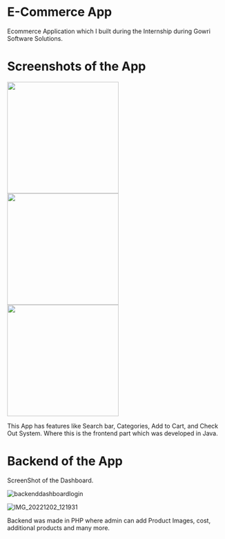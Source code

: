 # E-Commerce App
Ecommerce Application which I built during the Internship during Gowri Software Solutions.

# Screenshots of the App


<img src="https://user-images.githubusercontent.com/88485343/205230747-a81dd1fa-8e7b-4655-9020-91940974d990.jpg" width="258">                                                                    <img src="https://user-images.githubusercontent.com/88485343/205229363-4ac75a51-8467-40c3-9a67-f98bb6e69873.jpg" width="258">  <img src="https://user-images.githubusercontent.com/88485343/205229411-d23acc4d-538f-4689-a896-eec13172746d.jpg" width="258">

This App has features like Search bar, Categories, Add to Cart, and Check Out System.
Where this is the frontend part which was developed in Java.

# Backend of the App

  ScreenShot of the Dashboard.
  
  ![backenddashboardlogin](https://user-images.githubusercontent.com/88485343/205233417-dc87d8ff-b0e8-4de6-bbd1-1d97649379af.png)


![IMG_20221202_121931](https://user-images.githubusercontent.com/88485343/205233447-75aab65a-dd75-4341-8ece-d4beca0e06aa.jpg)

Backend was made in PHP where admin can add Product Images, cost, additional products and many more.


